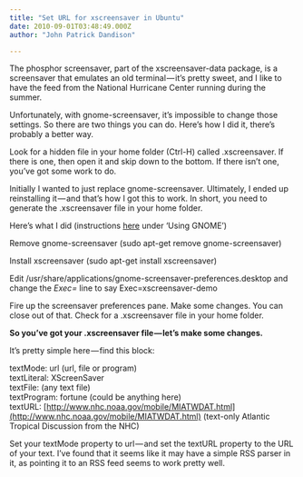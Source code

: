 ```yaml
---
title: "Set URL for xscreensaver in Ubuntu"
date: 2010-09-01T03:48:49.000Z
author: "John Patrick Dandison"

---
```


The phosphor screensaver, part of the xscreensaver-data package, is a screensaver that emulates an old terminal — it’s pretty sweet, and I like to have the feed from the National Hurricane Center running during the summer.

Unfortunately, with gnome-screensaver, it’s impossible to change those settings. So there are two things you can do. Here’s how I did it, there’s probably a better way.

Look for a hidden file in your home folder (Ctrl-H) called .xscreensaver. If there is one, then open it and skip down to the bottom. If there isn’t one, you’ve got some work to do.

Initially I wanted to just replace gnome-screensaver. Ultimately, I ended up reinstalling it — and that’s how I got this to work. In short, you need to generate the .xscreensaver file in your home folder.

Here’s what I did (instructions [here](http://www.jwz.org/xscreensaver/man1.html) under ‘Using GNOME’)

Remove gnome-screensaver (sudo apt-get remove gnome-screensaver)

Install xscreensaver (sudo apt-get install xscreensaver)

Edit /usr/share/applications/gnome-screensaver-preferences.desktop and change the _Exec=_ line to say Exec=xscreensaver-demo

Fire up the screensaver preferences pane. Make some changes. You can close out of that. Check for a .xscreensaver file in your home folder.

**So you’ve got your .xscreensaver file — let’s make some changes.**

It’s pretty simple here — find this block:

textMode: url (url, file or program)  
 textLiteral: XScreenSaver  
 textFile: (any text file)  
 textProgram: fortune (could be anything here)  
 textURL: [http://www.nhc.noaa.gov/mobile/MIATWDAT.html](http://www.nhc.noaa.gov/mobile/MIATWDAT.html) (text-only Atlantic Tropical Discussion from the NHC)

Set your textMode property to url — and set the textURL property to the URL of your text. I’ve found that it seems like it may have a simple RSS parser in it, as pointing it to an RSS feed seems to work pretty well.
